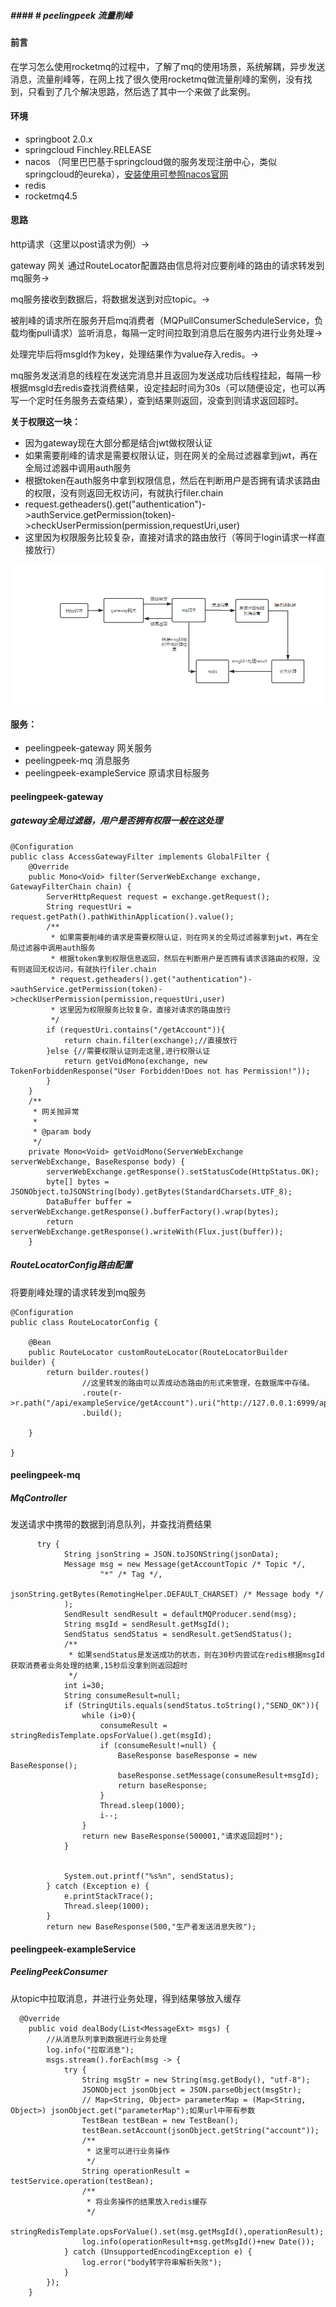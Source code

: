 ##### #### # peelingpeek 流量削峰
#### 前言
在学习怎么使用rocketmq的过程中，了解了mq的使用场景，系统解耦，异步发送消息，流量削峰等，在网上找了很久使用rocketmq做流量削峰的案例，没有找到，只看到了几个解决思路，然后选了其中一个来做了此案例。
#### 环境
- springboot 2.0.x
- springcloud Finchley.RELEASE
- nacos （阿里巴巴基于springcloud做的服务发现注册中心，类似springcloud的eureka），[安装使用可参照nacos官网](https://nacos.io/zh-cn/docs/quick-start.html)
- redis
- rocketmq4.5
#### 思路
http请求（这里以post请求为例）->

gateway 网关 通过RouteLocator配置路由信息将对应要削峰的路由的请求转发到mq服务->

mq服务接收到数据后，将数据发送到对应topic。->

被削峰的请求所在服务开启mq消费者（MQPullConsumerScheduleService，负载均衡pull请求）监听消息，每隔一定时间拉取到消息后在服务内进行业务处理->

处理完毕后将msgId作为key，处理结果作为value存入redis。->

mq服务发送消息的线程在发送完消息并且返回为发送成功后线程挂起，每隔一秒根据msgId去redis查找消费结果，设定挂起时间为30s（可以随便设定，也可以再写一个定时任务服务去查结果），查到结果则返回，没查到则请求返回超时。

**关于权限这一块：**
- 因为gateway现在大部分都是结合jwt做权限认证
- 如果需要削峰的请求是需要权限认证，则在网关的全局过滤器拿到jwt，再在全局过滤器中调用auth服务
- 根据token在auth服务中拿到权限信息，然后在判断用户是否拥有请求该路由的权限，没有则返回无权访问，有就执行filer.chain
- request.getheaders().get("authentication")->authService.getPermission(token)->checkUserPermission(permission,requestUri,user)
- 这里因为权限服务比较复杂，直接对请求的路由放行（等同于login请求一样直接放行）

![image](https://github.com/czj940548563/images/blob/master/1560395419104.png?raw=true)


#### 服务：
- peelingpeek-gateway 网关服务
- peelingpeek-mq  消息服务
- peelingpeek-exampleService 原请求目标服务

#### peelingpeek-gateway
##### gateway全局过滤器，用户是否拥有权限一般在这处理
```
@Configuration
public class AccessGatewayFilter implements GlobalFilter {
    @Override
    public Mono<Void> filter(ServerWebExchange exchange, GatewayFilterChain chain) {
        ServerHttpRequest request = exchange.getRequest();
        String requestUri = request.getPath().pathWithinApplication().value();
        /**
         * 如果需要削峰的请求是需要权限认证，则在网关的全局过滤器拿到jwt，再在全局过滤器中调用auth服务
         * 根据token拿到权限信息返回，然后在判断用户是否拥有请求该路由的权限，没有则返回无权访问，有就执行filer.chain
         * request.getheaders().get("authentication")->authService.getPermission(token)->checkUserPermission(permission,requestUri,user)
         * 这里因为权限服务比较复杂，直接对请求的路由放行
         */
        if (requestUri.contains("/getAccount")){
            return chain.filter(exchange);//直接放行
        }else {//需要权限认证则走这里,进行权限认证
            return getVoidMono(exchange, new TokenForbiddenResponse("User Forbidden!Does not has Permission!"));
        }
    }
    /**
     * 网关抛异常
     *
     * @param body
     */
    private Mono<Void> getVoidMono(ServerWebExchange serverWebExchange, BaseResponse body) {
        serverWebExchange.getResponse().setStatusCode(HttpStatus.OK);
        byte[] bytes = JSONObject.toJSONString(body).getBytes(StandardCharsets.UTF_8);
        DataBuffer buffer = serverWebExchange.getResponse().bufferFactory().wrap(bytes);
        return serverWebExchange.getResponse().writeWith(Flux.just(buffer));
    }

```
##### RouteLocatorConfig路由配置
将要削峰处理的请求转发到mq服务
```
@Configuration
public class RouteLocatorConfig {

    @Bean
    public RouteLocator customRouteLocator(RouteLocatorBuilder builder) {
        return builder.routes()
                //这里转发的路由可以弄成动态路由的形式来管理，在数据库中存储。
                .route(r->r.path("/api/exampleService/getAccount").uri("http://127.0.0.1:6999/api/mq/getAccount"))
                .build();

    }

}
```
#### peelingpeek-mq
##### MqController
发送请求中携带的数据到消息队列，并查找消费结果

```
      try {
            String jsonString = JSON.toJSONString(jsonData);
            Message msg = new Message(getAccountTopic /* Topic */,
                    "*" /* Tag */,
                    jsonString.getBytes(RemotingHelper.DEFAULT_CHARSET) /* Message body */
            );
            SendResult sendResult = defaultMQProducer.send(msg);
            String msgId = sendResult.getMsgId();
            SendStatus sendStatus = sendResult.getSendStatus();
            /**
             * 如果sendStatus是发送成功的状态，则在30秒内尝试在redis根据msgId获取消费者业务处理的结果,15秒后没拿到则返回超时
             */
            int i=30;
            String consumeResult=null;
            if (StringUtils.equals(sendStatus.toString(),"SEND_OK")){
                while (i>0){
                    consumeResult = stringRedisTemplate.opsForValue().get(msgId);
                    if (consumeResult!=null) {
                        BaseResponse baseResponse = new BaseResponse();
                        baseResponse.setMessage(consumeResult+msgId);
                        return baseResponse;
                    }
                    Thread.sleep(1000);
                    i--;
                }
                return new BaseResponse(500001,"请求返回超时");
            }


            System.out.printf("%s%n", sendStatus);
        } catch (Exception e) {
            e.printStackTrace();
            Thread.sleep(1000);
        }
        return new BaseResponse(500,"生产者发送消息失败");
```
#### peelingpeek-exampleService
#####  PeelingPeekConsumer
从topic中拉取消息，并进行业务处理，得到结果够放入缓存

```
  @Override
    public void dealBody(List<MessageExt> msgs) {
        //从消息队列拿到数据进行业务处理
        log.info("拉取消息");
        msgs.stream().forEach(msg -> {
            try {
                String msgStr = new String(msg.getBody(), "utf-8");
                JSONObject jsonObject = JSON.parseObject(msgStr);
                // Map<String, Object> parameterMap = (Map<String, Object>) jsonObject.get("parameterMap");如果url中带有参数
                TestBean testBean = new TestBean();
                testBean.setAccount(jsonObject.getString("account"));
                /**
                 * 这里可以进行业务操作
                 */
                String operationResult = testService.operation(testBean);
                /**
                 * 将业务操作的结果放入redis缓存
                 */
                stringRedisTemplate.opsForValue().set(msg.getMsgId(),operationResult);
                log.info(operationResult+msg.getMsgId()+new Date());
            } catch (UnsupportedEncodingException e) {
                log.error("body转字符串解析失败");
            }
        });
    }
```






